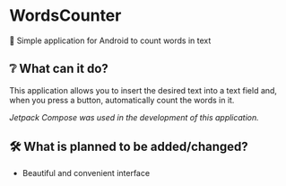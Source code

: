 # WordsCounter

📖 Simple application for Android to count words in text

## ❔ What can it do?

This application allows you to insert the desired text into a text field and, when you press a button, automatically count the words in it.

_Jetpack Compose was used in the development of this application._

## 🛠️ What is planned to be added/changed?

- Beautiful and convenient interface

